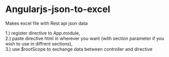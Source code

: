 # Angularjs-json-to-excel
Makes excel file with Rest api json data

1.) register directive to App.module, </br>
2.) paste directive html in wherever you want (with section parameter if you wish to use in diffrent sections), </br>
3.) use $rootScope to exchange data between controller and directive
